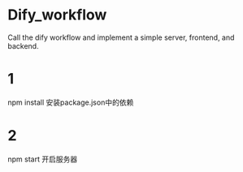 # Dify_workflow
Call the dify workflow and implement a simple server, frontend, and backend.

# 1
npm install  安装package.json中的依赖

# 2
npm start  开启服务器
